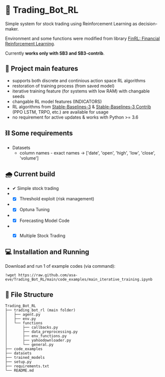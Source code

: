 # 🤖 Trading_Bot_RL

Simple system for stock trading using Reinforcement Learning as decision-maker. 

Environment and some functions were modified from library [FinRL: Financial Reinforcement Learning](https://github.com/AI4Finance-Foundation/FinRL). 

Currently **works only with SB3 and SB3-contrib**.

## 🦾 **Project main features**
- supports both discrete and continious action space RL algorithms
- restoration of training process (from saved model)
- iterative training feature (for systems with low RAM) with changable seeds
- changable RL model features (INDICATORS)
- RL algorithms from [Stable-Baselines-3](https://stable-baselines3.readthedocs.io/en/master/) & [Stable-Baselines-3 Contrib](https://github.com/Stable-Baselines-Team/stable-baselines3-contrib) (PPO LSTM, TRPO, etc.) are available for usage
- no requirement for active updates & works with Python >= 3.6

## ⛓ **Some requirements**
- Datasets
  - column names - exact names -> ['date', 'open', 'high', 'low', 'close', 'volume']

## 🌧 **Current build**
- ✔ Simple stock trading 
- - [x] Threshold exploit (risk management)
- - [x] Optuna Tuning
- - [x] Forecasting Model Code
- - [x] Multiple Stock Trading


## 💻 Installation and Running 
Download and run 1 of example codes (via command):
```
!wget https://raw.github.com/asa-eve/Trading_Bot_RL/main/code_examples/main_iterative_training.ipynb
```

## 📃 File Structure
```
Trading_Bot_RL
├── trading_bot_rl (main folder)
│   ├── agent.py
│   ├── env.py
│   └── functions
│   	├── callbacks.py
│   	├── data_preprocessing.py
│   	├── env_functions.py
│   	├── yahoodownloader.py
│   	└── general.py
├── code_examples
├── datasets
├── trained_models
├── setup.py
├── requirements.txt
└── README.md
```

